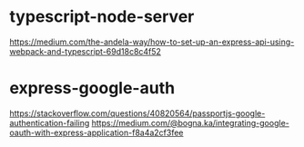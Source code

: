 # typescript-node-server


https://medium.com/the-andela-way/how-to-set-up-an-express-api-using-webpack-and-typescript-69d18c8c4f52
# express-google-auth


https://stackoverflow.com/questions/40820564/passportjs-google-authentication-failing
https://medium.com/@bogna.ka/integrating-google-oauth-with-express-application-f8a4a2cf3fee

